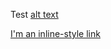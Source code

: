 Test
[alt text](https://i.imgur.com/8tSkrr8.png)

[I'm an inline-style link](https://www.google.com)
